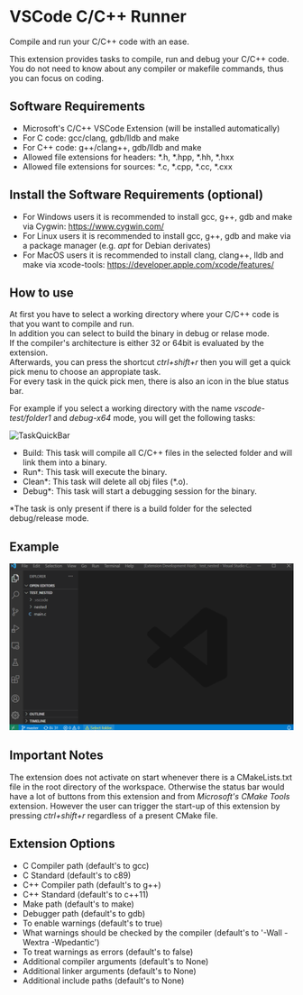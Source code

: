# VSCode C/C++ Runner

Compile and run your C/C++ code with an ease.

This extension provides tasks to compile, run and debug your C/C++ code.  
You do not need to know about any compiler or makefile commands, thus you can focus on coding.

## Software Requirements

- Microsoft's C/C++ VSCode Extension (will be installed automatically)
- For C code: gcc/clang, gdb/lldb and make
- For C++ code: g++/clang++, gdb/lldb and make
- Allowed file extensions for headers: \*.h, \*.hpp, \*.hh, \*.hxx
- Allowed file extensions for sources: \*.c, \*.cpp, \*.cc, \*.cxx

## Install the Software Requirements (optional)

- For Windows users it is recommended to install gcc, g++, gdb and make via Cygwin: <https://www.cygwin.com/>
- For Linux users it is recommended to install gcc, g++, gdb and make via a package manager (e.g. *apt* for Debian derivates)
- For MacOS users it is recommended to install clang, clang++, lldb and make via xcode-tools: <https://developer.apple.com/xcode/features/>

## How to use

At first you have to select a working directory where your C/C++ code is that you want to compile and run.  
In addition you can select to build the binary in debug or relase mode.  
If the compiler's architecture is either 32 or 64bit is evaluated by the extension.  
Afterwards, you can press the shortcut *ctrl+shift+r* then you will get a quick pick menu to choose an appropiate task.  
For every task in the quick pick men, there is also an icon in the blue status bar.

For example if you select a working directory with the name *vscode-test/folder1* and *debug-x64* mode, you will get the following tasks:

![TaskQuickBar](https://github.com/franneck94/Vscode-C-Cpp-Runner/blob/master/media/TaskQuickPick.png?raw=true)

- Build: This task will compile all C/C++ files in the selected folder and will link them into a binary.
- Run*: This task will execute the binary.
- Clean*: This task will delete all obj files (*.o).
- Debug*: This task will start a debugging session for the binary.

*The task is only present if there is a build folder for the selected debug/release mode.

## Example

![ExampleGif](https://github.com/franneck94/Vscode-C-Cpp-Runner/blob/master/media/ExecuteTasks.gif?raw=true)

## Important Notes

The extension does not activate on start whenever there is a CMakeLists.txt file in the root directory of the workspace.
Otherwise the status bar would have a lot of buttons from this extension and from *Microsoft's CMake Tools* extension.
However the user can trigger the start-up of this extension by pressing *ctrl+shift+r* regardless of a present CMake file.

## Extension Options

- C Compiler path (default's to gcc)
- C Standard (default's to c89)
- C++ Compiler path (default's to g++)
- C++ Standard (default's to c++11)
- Make path (default's to make)
- Debugger path (default's to gdb)
- To enable warnings (default's to true)
- What warnings should be checked by the compiler (default's to '-Wall -Wextra -Wpedantic')
- To treat warnings as errors (default's to false)
- Additional compiler arguments (default's to None)
- Additional linker arguments (default's to None)
- Additional include paths (default's to None)
